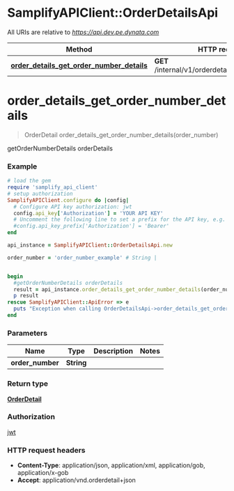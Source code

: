 # SamplifyAPIClient::OrderDetailsApi

All URIs are relative to *https://api.dev.pe.dynata.com*

Method | HTTP request | Description
------------- | ------------- | -------------
[**order_details_get_order_number_details**](OrderDetailsApi.md#order_details_get_order_number_details) | **GET** /internal/v1/orderdetails/{orderNumber}/ | getOrderNumberDetails orderDetails


# **order_details_get_order_number_details**
> OrderDetail order_details_get_order_number_details(order_number)

getOrderNumberDetails orderDetails

### Example
```ruby
# load the gem
require 'samplify_api_client'
# setup authorization
SamplifyAPIClient.configure do |config|
  # Configure API key authorization: jwt
  config.api_key['Authorization'] = 'YOUR API KEY'
  # Uncomment the following line to set a prefix for the API key, e.g. 'Bearer' (defaults to nil)
  #config.api_key_prefix['Authorization'] = 'Bearer'
end

api_instance = SamplifyAPIClient::OrderDetailsApi.new

order_number = 'order_number_example' # String | 


begin
  #getOrderNumberDetails orderDetails
  result = api_instance.order_details_get_order_number_details(order_number)
  p result
rescue SamplifyAPIClient::ApiError => e
  puts "Exception when calling OrderDetailsApi->order_details_get_order_number_details: #{e}"
end
```

### Parameters

Name | Type | Description  | Notes
------------- | ------------- | ------------- | -------------
 **order_number** | **String**|  | 

### Return type

[**OrderDetail**](OrderDetail.md)

### Authorization

[jwt](../README.md#jwt)

### HTTP request headers

 - **Content-Type**: application/json, application/xml, application/gob, application/x-gob
 - **Accept**: application/vnd.orderdetail+json



